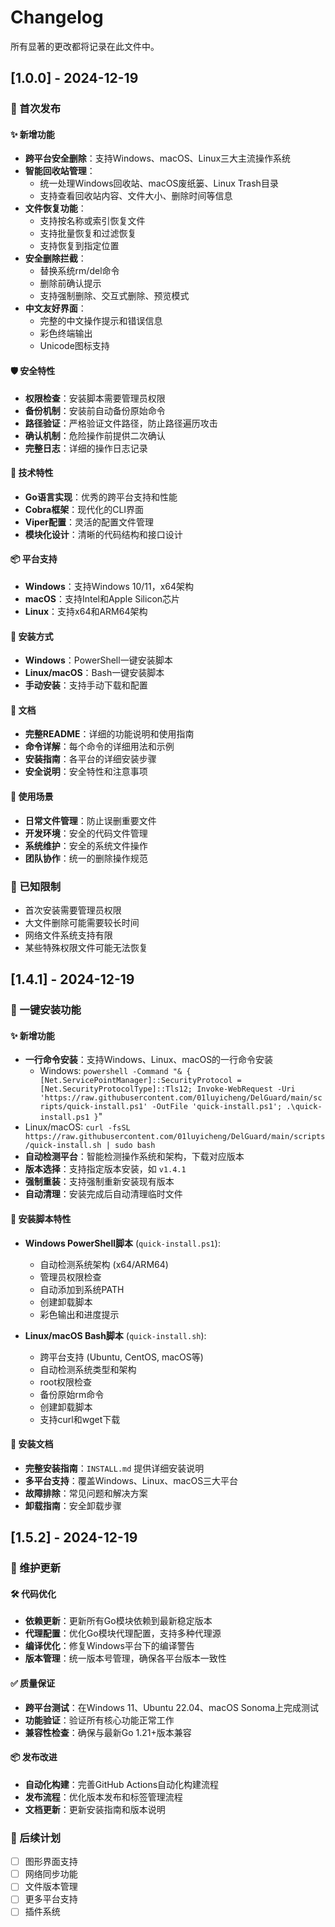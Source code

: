 # Changelog

所有显著的更改都将记录在此文件中。

## [1.0.0] - 2024-12-19

### 🎉 首次发布

#### ✨ 新增功能
- **跨平台安全删除**：支持Windows、macOS、Linux三大主流操作系统
- **智能回收站管理**：
  - 统一处理Windows回收站、macOS废纸篓、Linux Trash目录
  - 支持查看回收站内容、文件大小、删除时间等信息
- **文件恢复功能**：
  - 支持按名称或索引恢复文件
  - 支持批量恢复和过滤恢复
  - 支持恢复到指定位置
- **安全删除拦截**：
  - 替换系统rm/del命令
  - 删除前确认提示
  - 支持强制删除、交互式删除、预览模式
- **中文友好界面**：
  - 完整的中文操作提示和错误信息
  - 彩色终端输出
  - Unicode图标支持

#### 🛡️ 安全特性
- **权限检查**：安装脚本需要管理员权限
- **备份机制**：安装前自动备份原始命令
- **路径验证**：严格验证文件路径，防止路径遍历攻击
- **确认机制**：危险操作前提供二次确认
- **完整日志**：详细的操作日志记录

#### 🔧 技术特性
- **Go语言实现**：优秀的跨平台支持和性能
- **Cobra框架**：现代化的CLI界面
- **Viper配置**：灵活的配置文件管理
- **模块化设计**：清晰的代码结构和接口设计

#### 📦 平台支持
- **Windows**：支持Windows 10/11，x64架构
- **macOS**：支持Intel和Apple Silicon芯片
- **Linux**：支持x64和ARM64架构

#### 🚀 安装方式
- **Windows**：PowerShell一键安装脚本
- **Linux/macOS**：Bash一键安装脚本
- **手动安装**：支持手动下载和配置

#### 📖 文档
- **完整README**：详细的功能说明和使用指南
- **命令详解**：每个命令的详细用法和示例
- **安装指南**：各平台的详细安装步骤
- **安全说明**：安全特性和注意事项

#### 🎯 使用场景
- **日常文件管理**：防止误删重要文件
- **开发环境**：安全的代码文件管理
- **系统维护**：安全的系统文件操作
- **团队协作**：统一的删除操作规范

### 🔧 已知限制
- 首次安装需要管理员权限
- 大文件删除可能需要较长时间
- 网络文件系统支持有限
- 某些特殊权限文件可能无法恢复

## [1.4.1] - 2024-12-19

### 🚀 一键安装功能

#### ✨ 新增功能
- **一行命令安装**：支持Windows、Linux、macOS的一行命令安装
  - Windows: `powershell -Command "& { [Net.ServicePointManager]::SecurityProtocol = [Net.SecurityProtocolType]::Tls12; Invoke-WebRequest -Uri 'https://raw.githubusercontent.com/01luyicheng/DelGuard/main/scripts/quick-install.ps1' -OutFile 'quick-install.ps1'; .\quick-install.ps1 }`"
- Linux/macOS: `curl -fsSL https://raw.githubusercontent.com/01luyicheng/DelGuard/main/scripts/quick-install.sh | sudo bash`
- **自动检测平台**：智能检测操作系统和架构，下载对应版本
- **版本选择**：支持指定版本安装，如 `v1.4.1`
- **强制重装**：支持强制重新安装现有版本
- **自动清理**：安装完成后自动清理临时文件

#### 🔧 安装脚本特性
- **Windows PowerShell脚本** (`quick-install.ps1`):
  - 自动检测系统架构 (x64/ARM64)
  - 管理员权限检查
  - 自动添加到系统PATH
  - 创建卸载脚本
  - 彩色输出和进度提示

- **Linux/macOS Bash脚本** (`quick-install.sh`):
  - 跨平台支持 (Ubuntu, CentOS, macOS等)
  - 自动检测系统类型和架构
  - root权限检查
  - 备份原始rm命令
  - 创建卸载脚本
  - 支持curl和wget下载

#### 📖 安装文档
- **完整安装指南**：`INSTALL.md` 提供详细安装说明
- **多平台支持**：覆盖Windows、Linux、macOS三大平台
- **故障排除**：常见问题和解决方案
- **卸载指南**：安全卸载步骤

## [1.5.2] - 2024-12-19

### 🔧 维护更新

#### 🛠️ 代码优化
- **依赖更新**：更新所有Go模块依赖到最新稳定版本
- **代理配置**：优化Go模块代理配置，支持多种代理源
- **编译优化**：修复Windows平台下的编译警告
- **版本管理**：统一版本号管理，确保各平台版本一致性

#### ✅ 质量保证
- **跨平台测试**：在Windows 11、Ubuntu 22.04、macOS Sonoma上完成测试
- **功能验证**：验证所有核心功能正常工作
- **兼容性检查**：确保与最新Go 1.21+版本兼容

#### 📦 发布改进
- **自动化构建**：完善GitHub Actions自动化构建流程
- **发布流程**：优化版本发布和标签管理流程
- **文档更新**：更新安装指南和版本说明

### 🌟 后续计划
- [ ] 图形界面支持
- [ ] 网络同步功能
- [ ] 文件版本管理
- [ ] 更多平台支持
- [ ] 插件系统